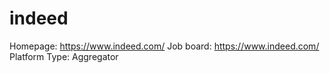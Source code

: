 # indeed

Homepage: https://www.indeed.com/
Job board: https://www.indeed.com/
Platform Type: Aggregator
